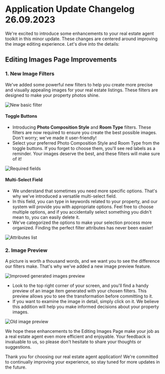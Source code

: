 # Application Update Changelog 26.09.2023

We're excited to introduce some enhancements to your real estate agent toolkit in this minor update. These changes are centered around improving the image editing experience. Let's dive into the details:

## **Editing Images Page Improvements**

### **1. New Image Filters**

We've added some powerful new filters to help you create more precise and visually appealing images for your real estate listings. These filters are designed to make your property photos shine.

![New basic filter](https://github.com/akcserhant/sgpt_changelog/blob/main/26.09.2023/new-basic-filter.jpg?raw=true)

#### **Toggle Buttons**

- Introducing **Photo Composition Style** and **Room Type** filters. These filters are now required to ensure you create the best possible images. Don't worry; we've made it user-friendly!
- Select your preferred Photo Composition Style and Room Type from the toggle buttons. If you forget to choose them, you'll see red labels as a reminder. Your images deserve the best, and these filters will make sure of it!

![Required fields](https://github.com/akcserhant/sgpt_changelog/blob/main/26.09.2023/required-fields.jpg?raw=true)


#### **Multi-Select Field**

- We understand that sometimes you need more specific options. That's why we've introduced a versatile multi-select field.
- In this field, you can type in keywords related to your property, and our system will provide you with appropriate options. Feel free to choose multiple options, and if you accidentally select something you didn't mean to, you can easily delete it.
- We've categorized the options to make your selection process more organized. Finding the perfect filter attributes has never been easier!

![Attributes list](https://github.com/akcserhant/sgpt_changelog/blob/main/26.09.2023/attributes-list.jpg?raw=true)

### **2. Image Preview**

A picture is worth a thousand words, and we want you to see the difference our filters make. That's why we've added a new image preview feature.

![Improved generated images preview](https://github.com/akcserhant/sgpt_changelog/blob/main/26.09.2023/new-generated-preview.jpg?raw=true)

- Look to the top right corner of your screen, and you'll find a handy preview of an image item generated with your chosen filters. This preview allows you to see the transformation before committing to it.
- If you want to examine the image in detail, simply click on it. We believe this addition will help you make informed decisions about your property images.

![Old image preview](https://github.com/akcserhant/sgpt_changelog/blob/main/26.09.2023/old-item-preview.jpg?raw=true)

We hope these enhancements to the Editing Images Page make your job as a real estate agent even more efficient and enjoyable. Your feedback is invaluable to us, so please don't hesitate to share your thoughts or suggestions.

Thank you for choosing our real estate agent application! We're committed to continually improving your experience, so stay tuned for more updates in the future.
